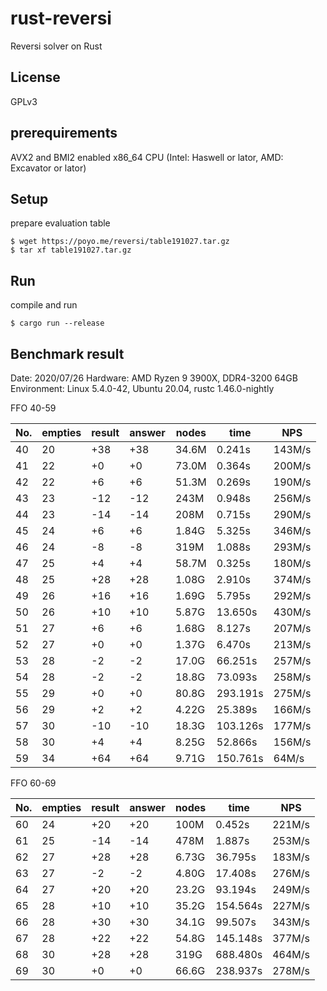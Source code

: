 # rust-reversi
Reversi solver on Rust

## License

GPLv3

## prerequirements

AVX2 and BMI2 enabled x86\_64 CPU (Intel: Haswell or lator, AMD: Excavator or lator)

## Setup

prepare evaluation table

```Shell
$ wget https://poyo.me/reversi/table191027.tar.gz
$ tar xf table191027.tar.gz
```

## Run

compile and run

```Shell
$ cargo run --release
```

## Benchmark result

Date: 2020/07/26
Hardware: AMD Ryzen 9 3900X, DDR4-3200 64GB
Environment: Linux 5.4.0-42, Ubuntu 20.04, rustc 1.46.0-nightly

FFO 40-59

|No.|empties|result|answer|nodes|time|NPS|
|----|----|----|----|----|----|----|
|40|20|+38|+38|34.6M|   0.241s|143M/s|
|41|22| +0| +0|73.0M|   0.364s|200M/s|
|42|22| +6| +6|51.3M|   0.269s|190M/s|
|43|23|-12|-12| 243M|   0.948s|256M/s|
|44|23|-14|-14| 208M|   0.715s|290M/s|
|45|24| +6| +6|1.84G|   5.325s|346M/s|
|46|24| -8| -8| 319M|   1.088s|293M/s|
|47|25| +4| +4|58.7M|   0.325s|180M/s|
|48|25|+28|+28|1.08G|   2.910s|374M/s|
|49|26|+16|+16|1.69G|   5.795s|292M/s|
|50|26|+10|+10|5.87G|  13.650s|430M/s|
|51|27| +6| +6|1.68G|   8.127s|207M/s|
|52|27| +0| +0|1.37G|   6.470s|213M/s|
|53|28| -2| -2|17.0G|  66.251s|257M/s|
|54|28| -2| -2|18.8G|  73.093s|258M/s|
|55|29| +0| +0|80.8G| 293.191s|275M/s|
|56|29| +2| +2|4.22G|  25.389s|166M/s|
|57|30|-10|-10|18.3G| 103.126s|177M/s|
|58|30| +4| +4|8.25G|  52.866s|156M/s|
|59|34|+64|+64|9.71G| 150.761s|64M/s|

FFO 60-69

|No.|empties|result|answer|nodes|time|NPS|
|----|----|----|----|----|----|----|
|60|24|+20|+20| 100M|   0.452s|221M/s|
|61|25|-14|-14| 478M|   1.887s|253M/s|
|62|27|+28|+28|6.73G|  36.795s|183M/s|
|63|27| -2| -2|4.80G|  17.408s|276M/s|
|64|27|+20|+20|23.2G|  93.194s|249M/s|
|65|28|+10|+10|35.2G| 154.564s|227M/s|
|66|28|+30|+30|34.1G|  99.507s|343M/s|
|67|28|+22|+22|54.8G| 145.148s|377M/s|
|68|30|+28|+28| 319G| 688.480s|464M/s|
|69|30| +0| +0|66.6G| 238.937s|278M/s|
